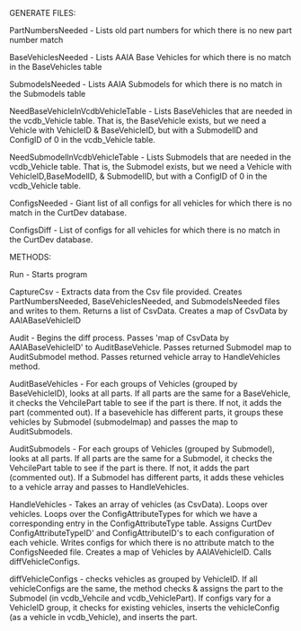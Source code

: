 GENERATE FILES:

PartNumbersNeeded - Lists old part numbers for which there is no new part number match

BaseVehiclesNeeded - Lists AAIA Base Vehicles for which there is no match in the BaseVehicles table 

SubmodelsNeeded - Lists AAIA Submodels for which there is no match in the Submodels table

NeedBaseVehicleInVcdbVehicleTable - Lists BaseVehicles that are needed in the vcdb_Vehicle table. That is, the BaseVehicle exists, but we need a Vehicle with VehicleID & BaseVehicleID, but with a SubmodelID and ConfigID of 0 in the vcdb_Vehicle table.

NeedSubmodelInVcdbVehicleTable - Lists Submodels that are needed in the vcdb_Vehicle table. That is, the Submodel exists, but we need a Vehicle with VehicleID,BaseModelID, & SubmodelID, but with a ConfigID of 0 in the vcdb_Vehicle table.

ConfigsNeeded - Giant list of all configs for all vehicles for which there is no match in the CurtDev database. 

ConfigsDiff - List of configs for all vehicles for which there is no match in the CurtDev database. 




METHODS:

Run - Starts program

CaptureCsv - Extracts data from the Csv file provided. Creates PartNumbersNeeded, BaseVehiclesNeeded, and SubmodelsNeeded files and writes to them. Returns a list of CsvData. Creates a map of CsvData by AAIABaseVehicleID

Audit - Begins the diff process. Passes 'map of CsvData by AAIABaseVehicleID' to AuditBaseVehicle. Passes returned Submodel map to AuditSubmodel method. Passes returned vehicle array to HandleVehicles method.

AuditBaseVehicles - For each groups of Vehicles (grouped by BaseVehicleID), looks at all parts. If all parts are the same for a BaseVehicle, it checks the VehcilePart table to see if the part is there. If not, it adds the part (commented out). If a basevehicle has different parts, it groups these vehicles by Submodel (submodelmap) and passes the map to AuditSubmodels.

AuditSubmodels - For each groups of Vehicles (grouped by Submodel), looks at all parts. If all parts are the same for a Submodel, it checks the VehcilePart table to see if the part is there. If not, it adds the part (commented out). If a Submodel has different parts, it adds these vehicles to a vehicle array and passes to HandleVehicles.

HandleVehicles - Takes an array of vehicles (as CsvData). Loops over vehicles. Loops over the ConfigAttributeTypes for which we have a corresponding entry in the ConfigAttributeType table. Assigns CurtDev ConfigAttributeTypeID' and ConfigAttributeID's to each configuration of each vehicle. Writes configs for which there is no attribute match to the ConfigsNeeded file. Creates a map of Vehicles by AAIAVehicleID. Calls diffVehicleConfigs.

diffVehicleConfigs - checks vehicles as grouped by VehicleID. If all vehicleConfigs are the same, the method checks & assigns the part to the Submodel (in vcdb_Vehcile and vcdb_VehiclePart). If configs vary for a VehicleID group, it checks for existing vehicles, inserts the vehicleConfig (as a vehicle in vcdb_Vehicle), and inserts the part.

